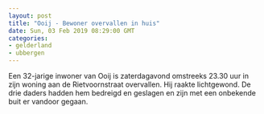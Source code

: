 ```yaml
---
layout: post
title: "Ooij - Bewoner overvallen in huis"
date: Sun, 03 Feb 2019 08:29:00 GMT
categories: 
- gelderland 
- ubbergen 
---
```


Een 32-jarige inwoner van Ooij is zaterdagavond omstreeks 23.30 uur in zijn woning aan de Rietvoornstraat overvallen. Hij raakte lichtgewond. De drie daders hadden hem bedreigd en geslagen en zijn met een onbekende buit er vandoor gegaan.
